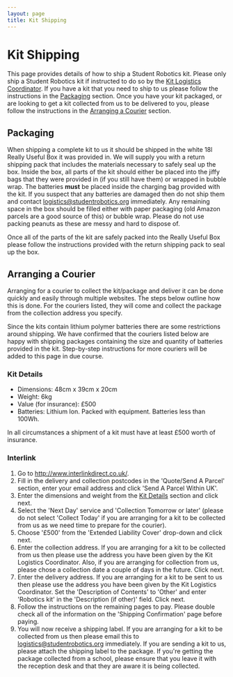 ```yaml
---
layout: page
title: Kit Shipping
---
```


# Kit Shipping

This page provides details of how to ship a Student Robotics kit. Please only ship a Student Robotics kit if instructed to do so by the [Kit Logistics Coordinator](mailto:logistics@studentrobotics.org). If you have a kit that you need to ship to us please follow the instructions in the [Packaging](#packaging) section. Once you have your kit packaged, or are looking to get a kit collected from us to be delivered to you, please follow the instructions in the [Arranging a Courier](#arranging-courier) section.

## Packaging
When shipping a complete kit to us it should be shipped in the white 18l Really Useful Box it was provided in. We will supply you with a return shipping pack that includes the materials necessary to safely seal up the box. Inside the box, all parts of the kit should either be placed into the jiffy bags that they were provided in (if you still have them) or wrapped in bubble wrap. The batteries **must** be placed inside the charging bag provided with the kit. If you suspect that any batteries are damaged then do not ship them and contact <logistics@studentrobotics.org> immediately. Any remaining space in the box should be filled either with paper packaging (old Amazon parcels are a good source of this) or bubble wrap. Please do not use packing peanuts as these are messy and hard to dispose of.

Once all of the parts of the kit are safely packed into the Really Useful Box please follow the instructions provided with the return shipping pack to seal up the box.

## Arranging a Courier
Arranging for a courier to collect the kit/package and deliver it can be done quickly and easily through multiple websites. The steps below outline how this is done. For the couriers listed, they will come and collect the package from the collection address you specify.

Since the kits contain lithium polymer batteries there are some restrictions around shipping. We have confirmed that the couriers listed below are happy with shipping packages containing the size and quantity of batteries provided in the kit. Step-by-step instructions for more couriers will be added to this page in due course.

### Kit Details

 * Dimensions: 48cm x 39cm x 20cm
 * Weight: 6kg
 * Value (for insurance): £500
 * Batteries: Lithium Ion. Packed with equipment. Batteries less than 100Wh.

In all circumstances a shipment of a kit must have at least £500 worth of insurance.

### Interlink
 1. Go to <http://www.interlinkdirect.co.uk/>.
 1. Fill in the delivery and collection postcodes in the 'Quote/Send A Parcel' section, enter your email address and click 'Send A Parcel Within UK'.
 1. Enter the dimensions and weight from the [Kit Details](#kit-details) section and click next.
 1. Select the 'Next Day' service and 'Collection Tomorrow or later' (please do not select 'Collect Today' if you are arranging for a kit to be collected from us as we need time to prepare for the courier).
 1. Choose '£500' from the 'Extended Liability Cover' drop-down and click next.
 1. Enter the collection address. If you are arranging for a kit to be collected from us then please use the address you have been given by the Kit Logistics Coordinator. Also, if you are arranging for collection from us, please chose a collection date a couple of days in the future. Click next.
 1. Enter the delivery address. If you are arranging for a kit to be sent to us then please use the address you have been given by the Kit Logistics Coordinator. Set the 'Description of Contents' to 'Other' and enter 'Robotics kit' in the 'Description (if other)' field. Click next.
 1. Follow the instructions on the remaining pages to pay. Please double check all of the information on the 'Shipping Confirmation' page before paying.
 1. You will now receive a shipping label. If you are arranging for a kit to be collected from us then please email this to <logistics@studentrobotics.org> immediately. If you are sending a kit to us, please attach the shipping label to the package. If you're getting the package collected from a school, please ensure that you leave it with the reception desk and that they are aware it is being collected.
